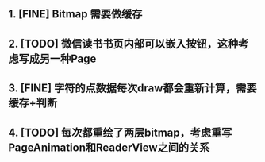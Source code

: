 ## 1. [FINE] Bitmap 需要做缓存
## 2. [TODO] 微信读书书页内部可以嵌入按钮，这种考虑写成另一种Page
## 3. [FINE] 字符的点数据每次draw都会重新计算，需要缓存+判断
## 4. [TODO] 每次都重绘了两层bitmap，考虑重写PageAnimation和ReaderView之间的关系